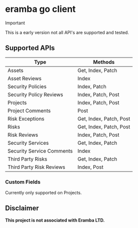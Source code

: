 # eramba go client

> [!IMPORTANT]
> This is a early version not all API's are supported and tested.

## Supported APIs

| Type | Methods |
| --- | --- |
| Assets | Get, Index, Patch |
| Asset Reviews | Index |
| Security Policies | Index, Patch |
| Security Policy Reviews | Index, Patch, Post |
| Projects | Index, Patch, Post |
| Project Comments | Post |
| Risk Exceptions | Get, Index, Patch, Post |
| Risks | Get, Index, Patch, Post |
| Risk Reviews | Index, Patch, Post |
| Security Services | Get, Index, Patch |
| Security Service Comments | Index |
| Third Party Risks | Get, Index, Patch |
| Third Party Risk Reviews | Index, Post |


### Custom Fields

Currently only supported on Projects.


## Disclaimer

**This project is not associated with Eramba LTD.**